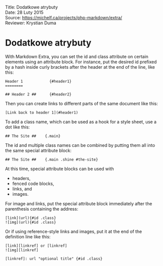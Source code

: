 Title: 		Dodatkowe atrybuty  
Date: 		28 Luty 2015  
Source:     https://michelf.ca/projects/php-markdown/extra/  
Reviewer:	Krystian Duma  

# Dodatkowe atrybuty

With Markdown Extra, you can set the id and class attribute on certain elements using an attribute block. For instance, put the desired id prefixed by a hash inside curly brackets after the header at the end of the line, like this:

```
Header 1            {#header1}
========

## Header 2 ##      {#header2}
```

Then you can create links to different parts of the same document like this:

```
[Link back to header 1](#header1)
```

To add a class name, which can be used as a hook for a style sheet, use a dot like this:

```
## The Site ##    {.main}
```
The id and multiple class names can be combined by putting them all into the same special attribute block:

```
## The Site ##    {.main .shine #the-site}
```
At this time, special attribute blocks can be used with

- headers,
- fenced code blocks,
- links, and
- images.

For image and links, put the special attribute block immediately after the parenthesis containing the address:

```
[link](url){#id .class}  
![img](url){#id .class}
```

Or if using reference-style links and images, put it at the end of the definition line like this:

```
[link][linkref] or [linkref]  
![img][linkref]

[linkref]: url "optional title" {#id .class}
```
